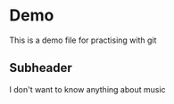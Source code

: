 # Demo

This is a demo file for practising with git

## Subheader

I don't want to know anything about music
